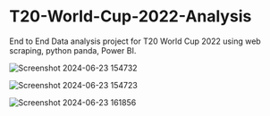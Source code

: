 # T20-World-Cup-2022-Analysis
End to End Data analysis project for T20 World Cup 2022 using web scraping, python panda, Power BI.

![Screenshot 2024-06-23 154732](https://github.com/Sudhanshu-Srivastava/T20-World-Cup-2022-Analysis/assets/52209605/441cd785-803a-4008-959a-0b927313cd24)


![Screenshot 2024-06-23 154723](https://github.com/Sudhanshu-Srivastava/T20-World-Cup-2022-Analysis/assets/52209605/da7a5242-2182-4942-b09e-92baa5b0ed96)



![Screenshot 2024-06-23 161856](https://github.com/Sudhanshu-Srivastava/T20-World-Cup-2022-Analysis/assets/52209605/49c2c9a1-d6f2-462c-a0f1-498c9b09d3b0)
